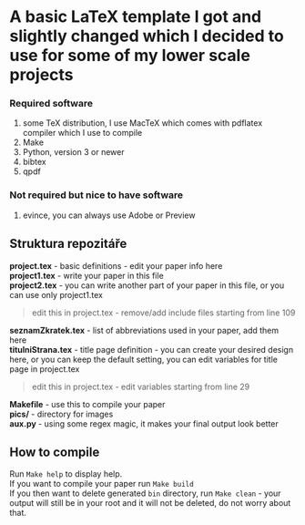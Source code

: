 # A basic LaTeX template I got and slightly changed which I decided to use for some of my lower scale projects

### Required software
1. some TeX distribution, I use MacTeX which comes with pdflatex compiler which I use to compile
2. Make
3. Python, version 3 or newer
3. bibtex
4. qpdf

### Not required but nice to have software
1. evince, you can always use Adobe or Preview

## Struktura repozitáře

**project.tex** - basic definitions - edit your paper info here <br>
**project1.tex** - write your paper in this file <br>
**project2.tex** - you can write another part of your paper in this file, or you can use only project1.tex

> edit this in project.tex - remove/add include files starting from line 109

**seznamZkratek.tex** - list of abbreviations used in your paper, add them here <br>
**titulniStrana.tex** - title page definition - you can create your desired design here, or you can keep the default setting, you can edit variables for title page in project.tex

> edit this in project.tex - edit variables starting from line 29

**Makefile** - use this to compile your paper <br>
**pics/** - directory for images <br>
**aux.py** - using some regex magic, it makes your final output look better

## How to compile

Run `Make help` to display help. <br>
If you want to compile your paper run `Make build` <br>
If you then want to delete generated `bin` directory, run `Make clean` - your output will still be in your root and it will not be deleted, do not worry about that.
